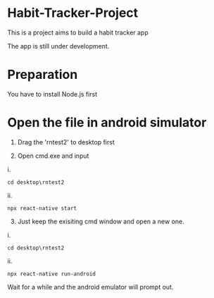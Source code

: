 # Habit-Tracker-Project
This is a project aims to build a habit tracker app

The app is still under development.

# Preparation

You have to install Node.js first

# Open the file in android simulator

1. Drag the 'rntest2' to desktop first

2. Open cmd.exe and input

i. 

```
cd desktop\rntest2
```

ii. 

```
npx react-native start
```

3. Just keep the exisiting cmd window and open a new one.

i. 

```
cd desktop\rntest2
```

ii. 

```
npx react-native run-android
```

Wait for a while and the android emulator will prompt out.
